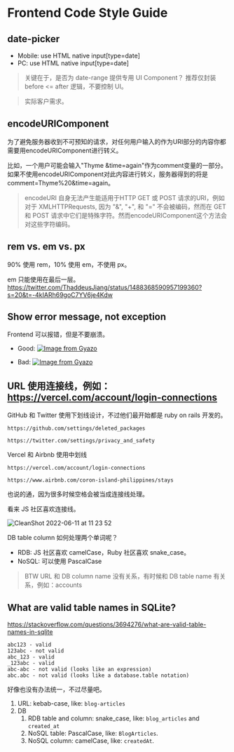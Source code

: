 # Frontend Code Style Guide

## date-picker

* Mobile: use HTML native input[type=date]
* PC: use HTML native input[type=date]

> 关键在于，是否为 date-range 提供专用 UI Component？
> 推荐仅封装 before <= after 逻辑，不要控制 UI。

> 实际客户需求。

## encodeURIComponent

为了避免服务器收到不可预知的请求，对任何用户输入的作为URI部分的内容你都需要用encodeURIComponent进行转义。

比如，一个用户可能会输入"Thyme &time=again"作为comment变量的一部分。
如果不使用encodeURIComponent对此内容进行转义，服务器得到的将是comment=Thyme%20&time=again。

> encodeURI 自身无法产生能适用于HTTP GET 或 POST 请求的URI，例如对于 XMLHTTPRequests, 因为 "&", "+", 和 "=" 不会被编码，然而在 GET 和 POST 请求中它们是特殊字符。然而encodeURIComponent这个方法会对这些字符编码。

## rem vs. em vs. px

90% 使用 rem，10% 使用 em，不使用 px。

em 只能使用在最后一层。
https://twitter.com/ThaddeusJiang/status/1488368590957199360?s=20&t=-4kIARh69goC7YV6je4Kdw

## Show error message, not exception

Frontend 可以报错，但是不要崩溃。

- Good: [![Image from Gyazo](https://i.gyazo.com/50047913c88f18b27aed9d7ea975916e.jpg)](https://gyazo.com/50047913c88f18b27aed9d7ea975916e)

- Bad: [![Image from Gyazo](https://i.gyazo.com/389208f243d89b7327a79ded4ddb5e39.jpg)](https://gyazo.com/389208f243d89b7327a79ded4ddb5e39)

## URL 使用连接线，例如：https://vercel.com/account/login-connections

GitHub 和 Twitter 使用下划线设计，不过他们最开始都是 ruby on rails 开发的。

```
https://github.com/settings/deleted_packages

https://twitter.com/settings/privacy_and_safety
```

Vercel 和 Airbnb 使用中划线

```
https://vercel.com/account/login-connections

https://www.airbnb.com/coron-island-philippines/stays
```
也说的通，因为很多时候空格会被当成连接线处理。

看来 JS 社区喜欢连接线。

![CleanShot 2022-06-11 at 11 23 52](https://user-images.githubusercontent.com/17308201/173169094-1f66ee19-83d8-4cda-9a42-b2844df3f51d.png)

DB table column 如何处理两个单词呢？

* RDB: JS 社区喜欢 camelCase，Ruby 社区喜欢 snake_case。
* NoSQL: 可以使用 PascalCase

> BTW URL 和 DB column name 没有关系，有时候和 DB table name 有关系，例如：accounts

## What are valid table names in SQLite?

https://stackoverflow.com/questions/3694276/what-are-valid-table-names-in-sqlite

```
abc123 - valid
123abc - not valid
abc_123 - valid
_123abc - valid
abc-abc - not valid (looks like an expression)
abc.abc - not valid (looks like a database.table notation)
```

好像也没有办法统一，不过尽量吧。

1. URL: kebab-case, like: `blog-articles`
2. DB
   1. RDB table and column: snake_case, like: `blog_articles` and `created_at`
   2. NoSQL table:  PascalCase, like: `BlogArticles`.
   3. NoSQL column: camelCase, like: `createdAt`.